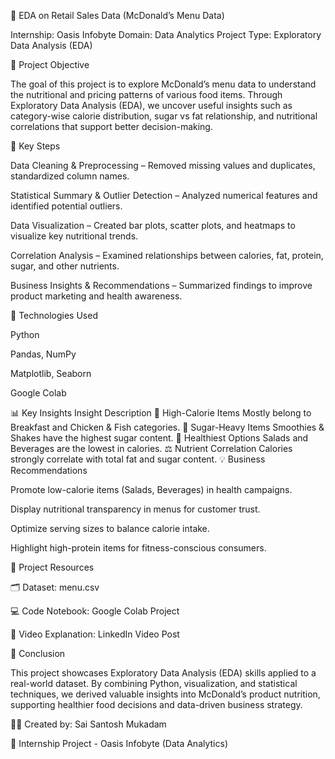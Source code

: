 🍔 EDA on Retail Sales Data (McDonald’s Menu Data)

Internship: Oasis Infobyte
Domain: Data Analytics
Project Type: Exploratory Data Analysis (EDA)

🎯 Project Objective

The goal of this project is to explore McDonald’s menu data to understand the nutritional and pricing patterns of various food items.
Through Exploratory Data Analysis (EDA), we uncover useful insights such as category-wise calorie distribution, sugar vs fat relationship, and nutritional correlations that support better decision-making.

🧠 Key Steps

Data Cleaning & Preprocessing – Removed missing values and duplicates, standardized column names.

Statistical Summary & Outlier Detection – Analyzed numerical features and identified potential outliers.

Data Visualization – Created bar plots, scatter plots, and heatmaps to visualize key nutritional trends.

Correlation Analysis – Examined relationships between calories, fat, protein, sugar, and other nutrients.

Business Insights & Recommendations – Summarized findings to improve product marketing and health awareness.

🧰 Technologies Used

Python

Pandas, NumPy

Matplotlib, Seaborn

Google Colab

📊 Key Insights
Insight	Description
🍳 High-Calorie Items	Mostly belong to Breakfast and Chicken & Fish categories.
🍨 Sugar-Heavy Items	Smoothies & Shakes have the highest sugar content.
🥗 Healthiest Options	Salads and Beverages are the lowest in calories.
⚖️ Nutrient Correlation	Calories strongly correlate with total fat and sugar content.
💡 Business Recommendations

Promote low-calorie items (Salads, Beverages) in health campaigns.

Display nutritional transparency in menus for customer trust.

Optimize serving sizes to balance calorie intake.

Highlight high-protein items for fitness-conscious consumers.

📂 Project Resources

🗂 Dataset: menu.csv

💻 Code Notebook: Google Colab Project

🎥 Video Explanation: LinkedIn Video Post

🧾 Conclusion

This project showcases Exploratory Data Analysis (EDA) skills applied to a real-world dataset.
By combining Python, visualization, and statistical techniques, we derived valuable insights into McDonald’s product nutrition, supporting healthier food decisions and data-driven business strategy.

👨‍💻 Created by: Sai Santosh Mukadam

📅 Internship Project - Oasis Infobyte (Data Analytics)
